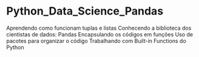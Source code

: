 # Python_Data_Science_Pandas
Aprendendo como funcionam tuplas e listas
Conhecendo a biblioteca dos cientistas de dados: Pandas
Encapsulando os códigos em funções
Uso de pacotes para organizar o código
Trabalhando com Built-in Functions do Python
